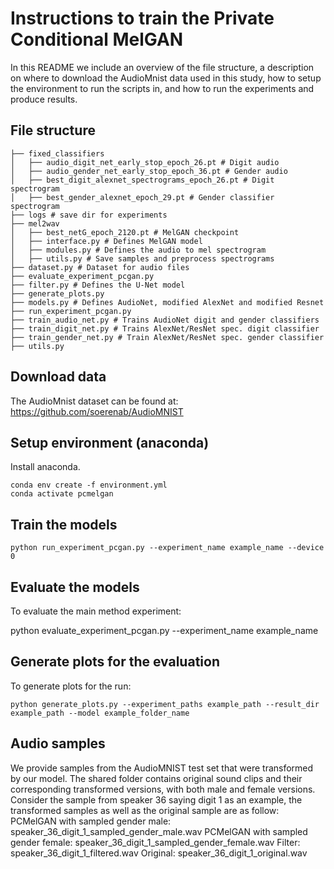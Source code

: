 # Instructions to train the Private Conditional MelGAN
In this README we include an overview of the file structure, a description on where to download the AudioMnist data used in this study, how to setup the environment to run the scripts in, and how to run the experiments and produce results.


## File structure



	├── fixed_classifiers
	│   ├── audio_digit_net_early_stop_epoch_26.pt # Digit audio
 	│   ├── audio_gender_net_early_stop_epoch_36.pt # Gender audio
 	│   ├── best_digit_alexnet_spectrograms_epoch_26.pt # Digit spectrogram
	│   ├── best_gender_alexnet_epoch_29.pt # Gender classifier spectrogram
	├── logs # save dir for experiments
	├── mel2wav
	│   ├── best_netG_epoch_2120.pt # MelGAN checkpoint
	│   ├── interface.py # Defines MelGAN model
	│   ├── modules.py # Defines the audio to mel spectrogram
	│   ├── utils.py # Save samples and preprocess spectrograms
	├── dataset.py # Dataset for audio files
	├── evaluate_experiment_pcgan.py
	├── filter.py # Defines the U-Net model
	├── generate_plots.py
	├── models.py # Defines AudioNet, modified AlexNet and modified Resnet
	├── run_experiment_pcgan.py
	├── train_audio_net.py # Trains AudioNet digit and gender classifiers
	├── train_digit_net.py # Trains AlexNet/ResNet spec. digit classifier
	├── train_gender_net.py # Train AlexNet/ResNet spec. gender classifier
	├── utils.py



## Download data
The AudioMnist dataset can be found at: https://github.com/soerenab/AudioMNIST


## Setup environment (anaconda)
Install anaconda.

	conda env create -f environment.yml
	conda activate pcmelgan


## Train the models

	python run_experiment_pcgan.py --experiment_name example_name --device 0


## Evaluate the models
To evaluate the main method experiment:

  python evaluate_experiment_pcgan.py --experiment_name example_name



## Generate plots for the evaluation
To generate plots for the run:

	python generate_plots.py --experiment_paths example_path --result_dir example_path --model example_folder_name


## Audio samples
We provide samples from the AudioMNIST test set that were transformed by our model. The shared folder contains original sound clips and their corresponding transformed versions, with both male and female versions. Consider the sample from speaker 36 saying digit 1 as an example, the transformed samples as well as the original sample are as follow:
PCMelGAN with sampled gender male: speaker_36_digit_1_sampled_gender_male.wav
PCMelGAN with sampled gender female: speaker_36_digit_1_sampled_gender_female.wav
Filter: speaker_36_digit_1_filtered.wav
Original: speaker_36_digit_1_original.wav
